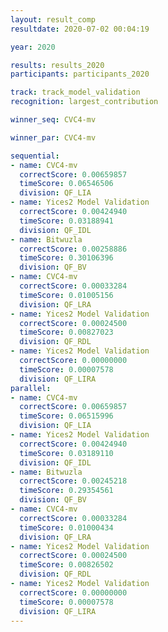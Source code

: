 ```yaml
---
layout: result_comp
resultdate: 2020-07-02 00:04:19

year: 2020

results: results_2020
participants: participants_2020

track: track_model_validation
recognition: largest_contribution

winner_seq: CVC4-mv

winner_par: CVC4-mv

sequential:
- name: CVC4-mv
  correctScore: 0.00659857
  timeScore: 0.06546506
  division: QF_LIA
- name: Yices2 Model Validation
  correctScore: 0.00424940
  timeScore: 0.03188941
  division: QF_IDL
- name: Bitwuzla
  correctScore: 0.00258886
  timeScore: 0.30106396
  division: QF_BV
- name: CVC4-mv
  correctScore: 0.00033284
  timeScore: 0.01005156
  division: QF_LRA
- name: Yices2 Model Validation
  correctScore: 0.00024500
  timeScore: 0.00827023
  division: QF_RDL
- name: Yices2 Model Validation
  correctScore: 0.00000000
  timeScore: 0.00007578
  division: QF_LIRA
parallel:
- name: CVC4-mv
  correctScore: 0.00659857
  timeScore: 0.06515996
  division: QF_LIA
- name: Yices2 Model Validation
  correctScore: 0.00424940
  timeScore: 0.03189110
  division: QF_IDL
- name: Bitwuzla
  correctScore: 0.00245218
  timeScore: 0.29354561
  division: QF_BV
- name: CVC4-mv
  correctScore: 0.00033284
  timeScore: 0.01000434
  division: QF_LRA
- name: Yices2 Model Validation
  correctScore: 0.00024500
  timeScore: 0.00826502
  division: QF_RDL
- name: Yices2 Model Validation
  correctScore: 0.00000000
  timeScore: 0.00007578
  division: QF_LIRA
---
```

